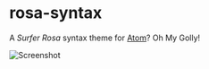 # rosa-syntax

A *Surfer Rosa* syntax theme for [Atom](https://atom.io/)? Oh My Golly!

![Screenshot](http://mazz.io/images/rosa-syntax/screenshot.png)
